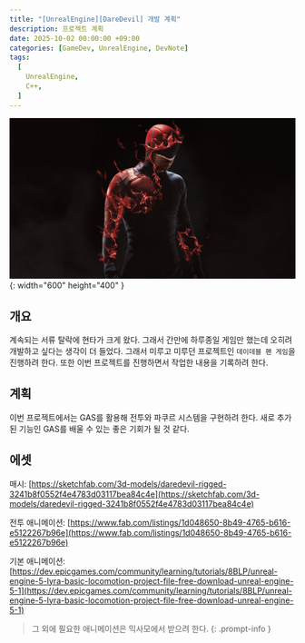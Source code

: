 ```yaml
---
title: "[UnrealEngine][DareDevil] 개발 계획"
description: 프로젝트 계획
date: 2025-10-02 00:00:00 +09:00
categories: [GameDev, UnrealEngine, DevNote]
tags:
  [
    UnrealEngine,
    C++,
  ]
---
```


![](assets/img/post/Daredevil/Daredevil.png){: width="600" height="400" }

## 개요
계속되는 서류 탈락에 현타가 크게 왔다. 그래서 간만에 하루종일 게임만 했는데 오히려 개발하고 싶다는 생각이 더 들었다. 그래서 미루고 미루던 프로젝트인 `데이데블 팬 게임`을 진행하려 한다. 또한 이번 프로젝트를 진행하면서 작업한 내용을 기록하려 한다.

## 계획
이번 프로젝트에서는 GAS를 활용해 전투와 파쿠르 시스템을 구현하려 한다. 새로 추가된 기능인 GAS를 배울 수 있는 좋은 기회가 될 것 같다.

## 에셋
매시: [https://sketchfab.com/3d-models/daredevil-rigged-3241b8f0552f4e4783d03117bea84c4e](https://sketchfab.com/3d-models/daredevil-rigged-3241b8f0552f4e4783d03117bea84c4e)

전투 애니메이션: [https://www.fab.com/listings/1d048650-8b49-4765-b616-e5122267b96e](https://www.fab.com/listings/1d048650-8b49-4765-b616-e5122267b96e)

기본 애니메이션: [https://dev.epicgames.com/community/learning/tutorials/8BLP/unreal-engine-5-lyra-basic-locomotion-project-file-free-download-unreal-engine-5-1](https://dev.epicgames.com/community/learning/tutorials/8BLP/unreal-engine-5-lyra-basic-locomotion-project-file-free-download-unreal-engine-5-1)

> 그 외에 필요한 애니메이션은 믹사모에서 받으려 한다.
{: .prompt-info }